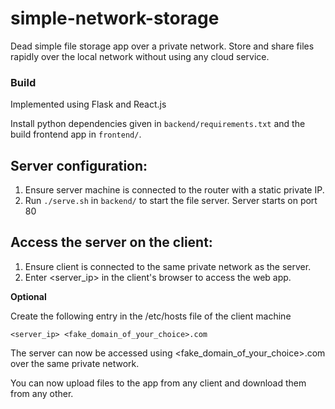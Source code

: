 # simple-network-storage
Dead simple file storage app over a private network. Store and share files rapidly over the local network without using any cloud service.

### Build 
Implemented using Flask and React.js

Install python dependencies given in ```backend/requirements.txt``` and the build frontend app in ```frontend/```.

## Server configuration:

1. Ensure server machine is connected to the router with a static private IP.
2. Run ```./serve.sh``` in ```backend/``` to start the file server. Server starts on port 80

## Access the server on the client:
1. Ensure client is connected to the same private network as the server.
2. Enter <server_ip> in the client's browser to access the web app.

**Optional**

Create the following entry in the /etc/hosts file of the client machine
```
<server_ip> <fake_domain_of_your_choice>.com
```
The server can now be accessed using <fake_domain_of_your_choice>.com over the same private network.

You can now upload files to the app from any client and download them from any other.
